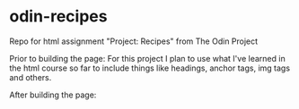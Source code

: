 # odin-recipes
Repo for html assignment "Project: Recipes" from The Odin Project

Prior to building the page:
For this project I plan to use what I've learned in the html course so far
to include things like headings, anchor tags, img tags and others.

After building the page:
